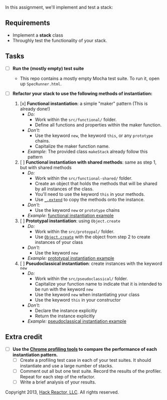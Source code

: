 In this assignment, we'll implement and test a stack:

## Requirements
- Implement a **stack** class
- Throughly test the functionality of your stack.

## Tasks

- [ ] **Run the (mostly empty) test suite**
    - This repo contains a mostly empty Mocha test suite.  To run it, open up `SpecRunner.html`.

- [ ] **Refactor your stack to use the following methods of instantiation:**
    1. [x] **Functional instantiation**: a simple "maker" pattern (This is already done!)
        - *Do:*
            - Work within the `src/functional/` folder.
            - Define all functions and properties within the maker function.
        - *Don't:*
            - Use the keyword `new`, the keyword `this`, or any `prototype` chains.
            - Capitalize the maker function name.
        - *Example*: The provided class `makeStack` already follow this pattern
    2. [ ] **Functional instantiation with shared methods**: same as step 1, but with shared methods
        - *Do:*
            - Work within the `src/functional-shared/` folder.
            - Create an object that holds the methods that will be shared by all instances of the class.
            - You'll need to use the keyword `this` in your methods.
            - Use [`_.extend`][_.extend] to copy the methods onto the instance.
        - *Don't:*
            - Use the keyword `new` or `prototype` chains
        - *Example*: [functional instantiation example]
    3. [ ] **Prototypal instantiation**: using `Object.create`
        - *Do:*
            - Work within the `src/protoypal/` folder.
            - Use [`Object.create`][Object.create] with the object from step 2 to create instances of your class
        - *Don't:*
            - Use the keyword `new`
        - *Example:* [prototypal instantiation example]
    4. [ ] **Pseudoclassical instantiation**: create instances with the keyword `new`
        - *Do:*
            - Work within the `src/pseudoclassical/` folder.
            - Capitalize your function name to indicate that it is intended to be run with the keyword `new`
            - Use the keyword `new` when instantiating your class
            - Use the keyword `this` in your constructor
        - *Don't:*
            - Declare the instance explicitly
            - Return the instance explicitly
        - *Example:* [pseudoclassical instantiation example]

## Extra credit

- [ ] **Use the [Chrome profiling tools] to compare the performance of each instantiation pattern.**
  - [ ] Create a profiling test case in each of your test suites.  It should instantiate and use a large number of stacks.
  - [ ] Comment out all but one test suite.  Record the results of the profiler.  Repeat for each step of the refactor.
  - [ ] Write a brief analysis of your results.

[functional instantiation example]: https://github.com/hackreactor/giraffeMaker/blob/master/src/giraffeExtend.js
[prototypal instantiation example]: https://github.com/hackreactor/giraffeMaker/blob/master/src/giraffePrototype.js
[pseudoclassical instantiation example]: https://github.com/hackreactor/giraffeMaker/blob/master/src/giraffePseudoClassical.js

[stack]: http://en.wikipedia.org/wiki/Stack_(abstract_data_type)
[Array]: http://mdn.io/Array
[Array methods]: http://mdn.io/Array#Methods_of_Array_instances
[Object.create]: http://mdn.io/Object.create
[_.extend]: http://underscorejs.org/#extend
[Chrome profiling tools]: https://developers.google.com/chrome-developer-tools/docs/profiles



Copyright 2013, [Hack Reactor, LLC](http://hackreactor.com). All rights reserved.
